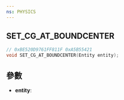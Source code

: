 ```yaml
---
ns: PHYSICS
---
```

## SET_CG_AT_BOUNDCENTER

```c
// 0xBE520D9761FF811F 0xA5B55421
void SET_CG_AT_BOUNDCENTER(Entity entity);
```


## 參數
* **entity**: 

